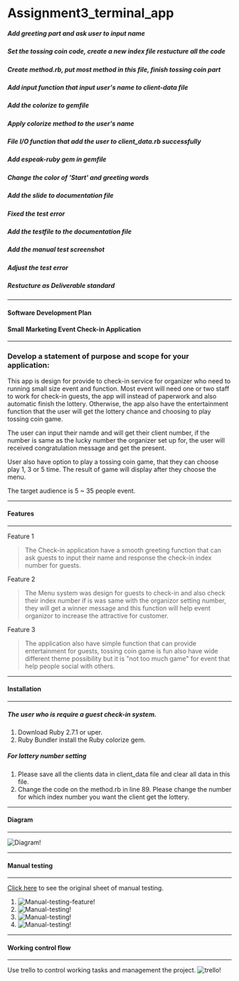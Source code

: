 # Assignment3_terminal_app

##### Add greeting part and ask user to input name

##### Set the tossing coin code, create a new index file restucture all the code

##### Create method.rb, put most method in this file, finish tossing coin part

##### Add input function that input user's name to client-data file

##### Add the colorize to gemfile

##### Apply colorize method to the user's name

##### File I/O function that add the user to client_data.rb successfully

##### Add espeak-ruby gem in gemfile

##### Change the color of 'Start' and greeting words

##### Add the slide to documentation file

##### Fixed the test error

##### Add the testfile to the documentation file

##### Add the manual test screenshot

##### Adjust the test error

##### Restucture as Deliverable standard

---

#### Software Development Plan

#### Small Marketing Event Check-in Application

---

### Develop a statement of purpose and scope for your application:

This app is design for provide to check-in service for organizer who need to running small size event and function. Most event will need one or two staff to work for check-in guests, the app will instead of paperwork and also automatic finish the lottery. Otherwise, the app also have the entertainment function that the user will get the lottery chance and choosing to play tossing coin game.

The user can input their namde and will get their client number, if the number is same as the lucky number the organizer set up for, the user will received congratulation message and get the present.

User also have option to play a tossing coin game, that they can choose play 1, 3 or 5 time. The result of game will display after they choose the menu.

The target audience is 5 ~ 35 people event.

---

#### Features

---

Feature 1

> The Check-in application have a smooth greeting function that can ask guests to input their name and response the check-in index number for guests.

Feature 2

> The Menu system was design for guests to check-in and also check their index number if is was same with the organizor setting number, they will get a winner message and this function will help event organizor to increase the attractive for customer.

Feature 3

> The application also have simple function that can provide entertainment for guests, tossing coin game is fun also have wide different theme possibility but it is "not too much game" for event that help people social with others.

---

#### Installation

---

##### The user who is require a guest check-in system.

1. Download Ruby 2.7.1 or uper.
2. Ruby Bundler install the Ruby colorize gem.

##### For lottery number setting

1. Please save all the clients data in client_data file and clear all data in this file.
2. Change the code on the method.rb in line 89.
   Please change the number for which index number you want the client get the lottery.

---

#### Diagram

---

![Diagram!](/doc/diagram.png "diagram")

---

#### Manual testing

---

[Click here](https://docs.google.com/spreadsheets/d/1CLAdqfYu0Y8tO7SLcoBg99b9pW2JXJJpPiqGjf-vNW4/edit?usp=sharing "Manual testing") to see the original sheet of manual testing.

1. ![Manual-testing-feature!](/doc/feature.png "feature-testing1")
2. ![Manual-testing!](/doc/manualtest1.png "manual-testing1")
3. ![Manual-testing!](/doc/manualtest2.png "manual-testing1")
4. ![Manual-testing!](/doc/manualtest3.png "manual-testing1")

---

#### Working control flow

---

Use trello to control working tasks and management the project.
![trello!](/doc/trello.png "trello")

